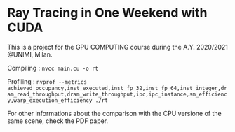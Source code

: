 # Ray Tracing in One Weekend with CUDA

This is a project for the GPU COMPUTING course during the A.Y. 2020/2021 @UNIMI, Milan.

Compiling : `nvcc main.cu -o rt`

Profiling : `nvprof --metrics achieved_occupancy,inst_executed,inst_fp_32,inst_fp_64,inst_integer,dram_read_throughput,dram_write_throughput,ipc,ipc_instance,sm_efficiency,warp_execution_efficiency ./rt`

For other informations about the comparison with the CPU versione of the same scene, check the PDF paper.
